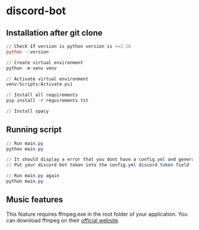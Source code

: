 # discord-bot

## Installation after git clone
```powershell
// Check if version is python version is >=3.10
python --version

// Create virtual environment
python -m venv venv

// Activate virtual environment
venv/Scripts/Activate.ps1

// Install all requirements
pip install -r requirements.txt

// Install spacy
```

## Running script
```powershell
// Run main.py
python main.py

// It should display a error that you dont have a config.yml and generates automatically a template
// Put your discord bot token into the config.yml discord.token field

// Run main.py again
python main.py
```

## Music features
This feature requires ffmpeg.exe in the root folder of your application.
You can download ffmpeg on their [official website](https://www.ffmpeg.org/).